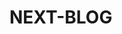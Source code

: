 <!--
 * @Author: mrrs878@foxmail.com
 * @Date: 1985-10-26 16:15:00
 * @LastEditors: mrrs878@foxmail.com
 * @LastEditTime: 2022-01-18 21:57:32
-->

# NEXT-BLOG
